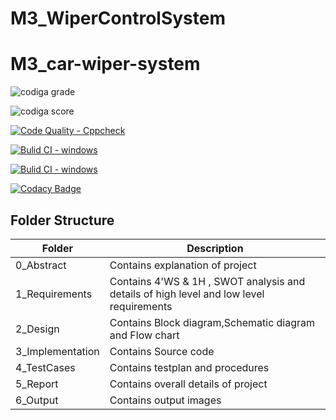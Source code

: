 # M3_WiperControlSystem
# M3_car-wiper-system


![codiga grade](https://api.codiga.io/project/33347/status/svg)

![codiga score](https://api.codiga.io/project/33347/score/svg)


[![Code Quality - Cppcheck](https://github.com/yandrapusomasekhar/M3_car-wiper-system/actions/workflows/Cppcheck.yml/badge.svg)](https://github.com/yandrapusomasekhar/M3_car-wiper-system/actions/workflows/Cppcheck.yml)


[![Bulid CI - windows](https://github.com/yandrapusomasekhar/M3_car-wiper-system/actions/workflows/windows.yml/badge.svg)](https://github.com/yandrapusomasekhar/M3_car-wiper-system/actions/workflows/windows.yml)


[![Bulid CI - windows](https://github.com/yandrapusomasekhar/M3_car-wiper-system/actions/workflows/windows.yml/badge.svg)](https://github.com/yandrapusomasekhar/M3_car-wiper-system/actions/workflows/windows.yml)


[![Codacy Badge](https://app.codacy.com/project/badge/Grade/1c063671e20f4a60ac21d869782c5bfe)](https://www.codacy.com/gh/yandrapusomasekhar/M3_car-wiper-system/dashboard?utm_source=github.com&amp;utm_medium=referral&amp;utm_content=yandrapusomasekhar/M3_car-wiper-system&amp;utm_campaign=Badge_Grade)

## Folder Structure
Folder             | Description
-------------------| -----------------------------------------
0_Abstract       | Contains explanation of project
1_Requirements   | Contains 4'WS & 1H , SWOT analysis and details of high level and low level requirements
2_Design         | Contains Block diagram,Schematic diagram and Flow chart
3_Implementation | Contains Source code 
4_TestCases      | Contains testplan and procedures
5_Report        | Contains overall details of project
6_Output         | Contains output images






